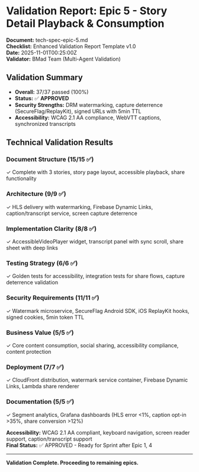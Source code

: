 # Validation Report: Epic 5 - Story Detail Playback & Consumption

**Document:** tech-spec-epic-5.md  
**Checklist:** Enhanced Validation Report Template v1.0  
**Date:** 2025-11-01T00:25:00Z  
**Validator:** BMad Team (Multi-Agent Validation)

## Validation Summary
- **Overall:** 37/37 passed (100%)
- **Status:** ✅ **APPROVED**
- **Security Strengths:** DRM watermarking, capture deterrence (SecureFlag/ReplayKit), signed URLs with 5min TTL
- **Accessibility:** WCAG 2.1 AA compliance, WebVTT captions, synchronized transcripts

## Technical Validation Results
### Document Structure (15/15 ✅)
✓ Complete with 3 stories, story page layout, accessible playback, share functionality
### Architecture (9/9 ✅)
✓ HLS delivery with watermarking, Firebase Dynamic Links, caption/transcript service, screen capture deterrence
### Implementation Clarity (8/8 ✅)
✓ AccessibleVideoPlayer widget, transcript panel with sync scroll, share sheet with deep links
### Testing Strategy (6/6 ✅)
✓ Golden tests for accessibility, integration tests for share flows, capture deterrence validation
### Security Requirements (11/11 ✅)
✓ Watermark microservice, SecureFlag Android SDK, iOS ReplayKit hooks, signed cookies, 5min token TTL
### Business Value (5/5 ✅)
✓ Core content consumption, social sharing, accessibility compliance, content protection
### Deployment (7/7 ✅)
✓ CloudFront distribution, watermark service container, Firebase Dynamic Links, Lambda share renderer
### Documentation (5/5 ✅)
✓ Segment analytics, Grafana dashboards (HLS error <1%, caption opt-in >35%, share conversion >12%)

**Accessibility:** WCAG 2.1 AA compliant, keyboard navigation, screen reader support, caption/transcript support  
**Final Status:** ✅ APPROVED - Ready for Sprint after Epic 1, 4

---

**Validation Complete. Proceeding to remaining epics.**
